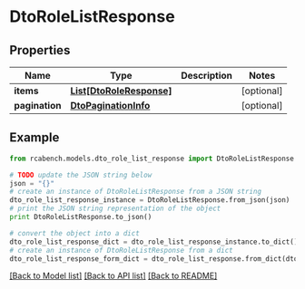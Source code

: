 # DtoRoleListResponse


## Properties

Name | Type | Description | Notes
------------ | ------------- | ------------- | -------------
**items** | [**List[DtoRoleResponse]**](DtoRoleResponse.md) |  | [optional] 
**pagination** | [**DtoPaginationInfo**](DtoPaginationInfo.md) |  | [optional] 

## Example

```python
from rcabench.models.dto_role_list_response import DtoRoleListResponse

# TODO update the JSON string below
json = "{}"
# create an instance of DtoRoleListResponse from a JSON string
dto_role_list_response_instance = DtoRoleListResponse.from_json(json)
# print the JSON string representation of the object
print DtoRoleListResponse.to_json()

# convert the object into a dict
dto_role_list_response_dict = dto_role_list_response_instance.to_dict()
# create an instance of DtoRoleListResponse from a dict
dto_role_list_response_form_dict = dto_role_list_response.from_dict(dto_role_list_response_dict)
```
[[Back to Model list]](../README.md#documentation-for-models) [[Back to API list]](../README.md#documentation-for-api-endpoints) [[Back to README]](../README.md)


